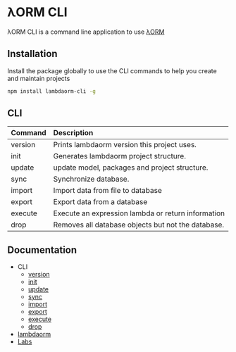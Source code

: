 # λORM CLI

λORM CLI is a command line application to use [λORM](https://www.npmjs.com/package/lambdaorm)

## Installation

Install the package globally to use the CLI commands to help you create and maintain projects

```sh
npm install lambdaorm-cli -g
```

## CLI

| Command    	| Description                                  									  |
|:------------|:----------------------------------------------------------------|
|	version	 		| Prints lambdaorm version this project uses.											|
|	init				| Generates lambdaorm project structure.													|
|	update			| update model, packages and project structure.										|
|	sync				|	Synchronize database.																						|
|	import			| Import data from file to database																|
|	export			| Export data from a database 																		|
|	execute			| Execute an expression lambda or return information							|
|	drop				|	Removes all database objects but not the database.							|

## Documentation

- CLI
	- [version](https://github.com/FlavioLionelRita/lambdaorm-cli/wiki/Version)
	- [init](https://github.com/FlavioLionelRita/lambdaorm-cli/wiki/Init)
	- [update](https://github.com/FlavioLionelRita/lambdaorm-cli/wiki/Update)
	- [sync](https://github.com/FlavioLionelRita/lambdaorm-cli/wiki/Sync)
	- [import](https://github.com/FlavioLionelRita/lambdaorm-cli/wiki/Import)
	- [export](https://github.com/FlavioLionelRita/lambdaorm-cli/wiki/Export)
	- [execute](https://github.com/FlavioLionelRita/lambdaorm-cli/wiki/Execute)
	- [drop](https://github.com/FlavioLionelRita/lambdaorm-cli/wiki/Drop)
- [lambdaorm](https://github.com/FlavioLionelRita/lambdaorm)
- [Labs](https://github.com/FlavioLionelRita/lambdaorm-cli/wiki/Labs)
